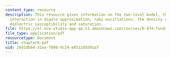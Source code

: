 ```yaml
---
content_type: resource
description: This resource gives information on the two-level model, the atom-field
  interaction in dipole approximation, rabi-oscillations, the density operator, and
  dielectric susceptibility and saturation.
file: https://ol-ocw-studio-app-qa.s3.amazonaws.com/courses/6-974-fundamentals-of-photonics-quantum-electronics-spring-2006/2641db6431ea70989c29e8512d5d91a7_chapter6.pdf
file_type: application/pdf
resourcetype: Document
title: chapter6.pdf
uid: 2641db64-31ea-7098-9c29-e8512d5d91a7
---
```

